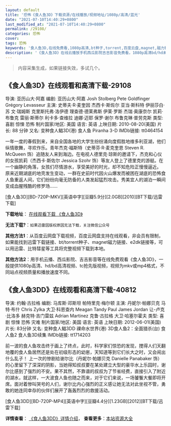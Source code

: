 ```yaml
---
layout: default
title: '恐怖《食人鱼3D》下载资源/在线播放/视频地址/1080p/高清/蓝光'
date: "2021-07-10T14:40:29+0800"
last_modified_at: "2021-07-10T14:40:29+0800"
permalink: /29108/
categories: 恐怖
cover:
tags: 恐怖
keywords: '食人鱼3D,在线免费看,1080p高清,bt种子,torrent,百度云盘,magnet,磁力链,迅雷下载资源'
description: '《食人鱼3D》在线云播放手机西瓜影院吉吉影音免费看，1080p高清bd/hd未删减完整版和tc抢先枪版，mkv/mp4格式，附带bt/torrent种子、magnet/磁力链、百度云盘、网盘资源迅雷下载链接'
---
```


>内容采集生成，如果链接失效，多试几个。


## 《食人鱼3D》在线观看和高清下载-29108

导演: 亚历山大·阿嘉 编剧: 亚历山大·阿嘉 Josh Stolberg Pete Goldfinger Grégory Levasseur 主演: 史蒂夫·R·麦奎因 杰西卡·斯佐尔 亚当·斯科特 伊丽莎白·苏 文·瑞姆斯 克里斯托弗·洛伊德 理查德·德莱弗斯 伊莱·罗斯 杰瑞·奥康奈尔 凯莉·布鲁克 雷丽·斯蒂尔 利卡多·查维拉 迪娜·迈耶 保罗·谢尔 布鲁克琳·普劳克斯 类型: 喜剧 惊悚 恐怖 制片国家/地区: 美国 语言: 英语 上映日期: 2010-08-20(美国) 片长: 88 分钟 又名: 变种食人鲳3D(港) 食人鱼 Piranha 3-D IMDb链接: tt0464154

一年一度的春假到来，来自全国各地的大学生纷纷涌向度假胜地维多利亚湖，他们纵情歌舞，寻欢作乐。青年杰克·福斯特（史蒂芬·R·麦克奎恩 Steven R. McQueen 饰）追随友人来到海边。在电视人德里克·琼斯的邀请下，杰克和心仪的女孩凯莉（杰西卡·斯佐尔 Jessica Szohr 饰）等友人登上了德里克的游艇。在一个幽静的角落，女孩们尽情游水，享受美好的时光，却不知危险正慢慢逼近。 原来近期湖底的地壳发生变动，一群在史前时代因火山爆发而被困在湖底的恐怖食人鱼重返人间，它们纷纷向毫无防备的人类发起猛烈攻击。秀美宜人的湖泊一瞬间变成血腥残酷的修罗场……


[食人鱼3D][BD-720P-MKV][英语中字][豆瓣5.9分][2.0GB][2010][BT下载/迅雷下载]

**下载地址**： [在线观看下载 《食人鱼3D》](https://www.btdx8.com/torrent/piranha_3d_2010.html) 


**无法下载?**：`如果迅雷因版权原因无法下载，关注微信公众号 `

**其他方法1**：从百度云网盘下载视频，百度云网盘支持在线观看，非会员有限制，如果能找到迅雷下载链接、bt/torrent种子、magnet磁力链接、e2dk链接等，可以用迅雷、比特彗星等工具将完整视频下载到本地。

**其他方法2**：用手机云播、西瓜影院、吉吉影音等在线免费观看《食人鱼3D》，一般提供1080p高清、hd/bd高清视频、tc抢先版视频，视频为mkv或mp4格式，不同站点视频质量和播放速度不同。


## 《食人鱼3DD》在线观看和高清下载-40812

导演: 约翰·古拉格 编剧: 马库斯·邓斯坦 帕特里克·梅尔顿 主演: 丹妮尔·帕娜贝克 马特·布什 Chris Zylka 大卫·科恩查内 Meagan Tandy Paul James Jordan 让-卢克·比洛多 赫克特·吉门雷兹 Adrian Martinez 克鲁·古拉格 大卫·哈塞尔霍夫 类型: 喜剧 惊悚 恐怖 灾难 制片国家/地区: 美国 语言: 英语 上映日期: 2012-06-01(美国) 片长: 83分钟 又名: 变种食人鲳3DD 祼命水世界(港) 3D食人鱼2：全面猎杀(台) 食人鱼2 食人鱼3D续集 IMDb链接: tt1714203

前一波的食人鱼攻击终于画上了终点，此时，科学家们惊恐的发现，搅得人们天翻地覆的食人鱼居然还是处在初级形态的幼崽，天知道等到它们长大之时，又会闹出什么乱子！ 上一次的惨剧给谢尔比（丹妮尔·帕娜贝克 Danielle Panabaker 饰）的心里留下了深深的阴影，当她得知叔叔要在某处建立大型的豪华水上乐园时，谢尔比感到了强烈的不安。果不其然，不靠谱的叔叔为了节省经费，直接引入了附近的湖水，就这样，一大波食人鱼也随之而来，对于它们来说，一场饕餮大餐即将开席。面对着惨叫哭号的人们，谢尔比内心强烈的正义感让她无法对此坐视不管，勇敢的她连同幸存的伙伴们展开了轰轰烈烈的救援活动。


[食人鱼3DD][BD-720P-MP4][英语中字][豆瓣4.4分][1.23GB][2012][BT下载/迅雷下载]

**详情查看**： [《食人鱼3DD》详情介绍](/movie/40812/)， **查看更多**：[本站资源大全](/movie/t/all/)

